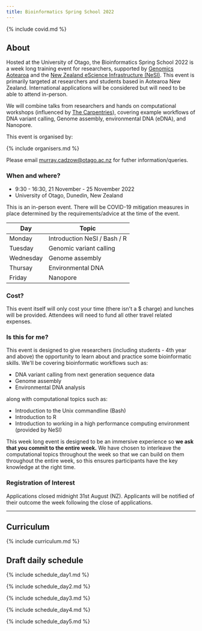 ```yaml
---
title: Bioinformatics Spring School 2022
---
```


{% include covid.md %}

## About

Hosted at the University of Otago, the Bioinformatics Spring School 2022 is a week long training event for researchers, supported by [Genomics Aotearoa](https://www.genomics-aotearoa.org.nz) and the [New Zealand eScience Infrastructure (NeSI)](https://www.nesi.org.nz). This event is primarily targeted at researchers and students based in Aotearoa New Zealand. International applications will be considered but will need to be able to attend in-person. 

We will combine talks from researchers and hands on computational workshops (influenced by [The Carpentries](https://www.carpentries.org)), covering example workflows of DNA variant calling, Genome assembly, environmental DNA (eDNA), and Nanopore.


This event is organised by:

{% include organisers.md %}

Please email murray.cadzow@otago.ac.nz for futher information/queries.

### When and where?

- 9:30 - 16:30, 21 November - 25 November 2022
- University of Otago, Dunedin, New Zealand

This is an in-person event. There will be COVID-19 mitigation measures in place determined by the requirements/advice at the time of the event.


Day | Topic
---|---
Monday | Introduction NeSI / Bash / R
Tuesday | Genomic variant calling
Wednesday | Genome assembly
Thursay | Environmental DNA
Friday | Nanopore

### Cost?

This event itself will only cost your time (there isn't a $ charge) and lunches will be provided. Attendees will need to fund all other travel related expenses.

### Is this for me?

This event is designed to give researchers (including students - 4th year and above) the opportunity to learn about and practice some bioinformatic skills. We'll be covering bioinformatic workflows such as:

- DNA variant calling from next generation sequence data
- Genome assembly
- Environmental DNA analysis

along with computational topics such as:

- Introduction to the Unix commandline (Bash)
- Introduction to R
- Introduction to working in a high performance computing environment (provided by NeSI)

This week long event is designed to be an immersive experience so **we ask that you commit to the entire week.** We have chosen to interleave the computational topics throughout the week so that we can build on them throughout the entire week, so this ensures participants have the key knowledge at the right time.


### Registration of Interest

<!--
**Please register your interest in attending by filling out [this form](https://docs.google.com/forms/d/e/1FAIpQLSdoslCWhRq2qEj1CMLANPP1KQxOGaPZQLKSi8THoQQyNNMErA/viewform?usp=sf_link)**
-->
Applications closed midnight 31st August (NZ). Applicants will be notified of their outcome the week following the close of applications.

---
## Curriculum

{% include curriculum.md %}




## Draft daily schedule

{% include schedule_day1.md %}

{% include schedule_day2.md %}

{% include schedule_day3.md %}

{% include schedule_day4.md %}

{% include schedule_day5.md %}

